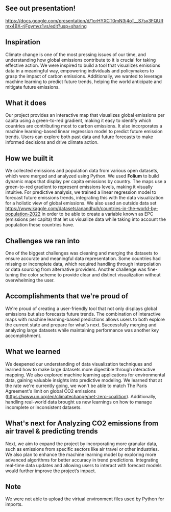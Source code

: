 ## See out presentation!
https://docs.google.com/presentation/d/1crHYXCT0mN3j4oT__S7sx3FQURmx4BX-rjFgvmvz1vs/edit?usp=sharing

## Inspiration
Climate change is one of the most pressing issues of our time, and understanding how global emissions contribute to it is crucial for taking effective action. We were inspired to build a tool that visualizes emissions data in a meaningful way, empowering individuals and policymakers to grasp the impact of carbon emissions. Additionally, we wanted to leverage machine learning to predict future trends, helping the world anticipate and mitigate future emissions.

## What it does
Our project provides an interactive map that visualizes global emissions per capita using a green-to-red gradient, making it easy to identify which countries are contributing most to carbon emissions. It also incorporates a machine learning-based linear regression model to predict future emission trends. Users can explore both past data and future forecasts to make informed decisions and drive climate action.

## How we built it
We collected emissions and population data from various open datasets, which were merged and analyzed using Python. We used **Folium** to build dynamic maps that display per capita emissions by country. The maps use a green-to-red gradient to represent emissions levels, making it visually intuitive. For predictive analysis, we trained a linear regression model to forecast future emissions trends, integrating this with the data visualization for a holistic view of global emissions. We also used an outside data set https://www.kaggle.com/datasets/anandhuh/countries-in-the-world-by-population-2022 in order to be able to create a variable known as EPC (emissions per capita) that let us visualize data while taking into account the population these countries have.

## Challenges we ran into
One of the biggest challenges was cleaning and merging the datasets to ensure accurate and meaningful data representation. Some countries had missing or incomplete data, which required handling through interpolation or data sourcing from alternative providers. Another challenge was fine-tuning the color scheme to provide clear and distinct visualization without overwhelming the user.

## Accomplishments that we're proud of
We're proud of creating a user-friendly tool that not only displays global emissions but also forecasts future trends. The combination of interactive maps with machine learning-based predictions allows users to both explore the current state and prepare for what’s next. Successfully merging and analyzing large datasets while maintaining performance was another key accomplishment.

## What we learned
We deepened our understanding of data visualization techniques and learned how to make large datasets more digestible through interactive mapping. We also explored machine learning applications for environmental data, gaining valuable insights into predictive modeling. We learned that at the rate we're currently going, we won't be able to match The Paris Agreement's limit on global CO2 emissions (https://www.un.org/en/climatechange/net-zero-coalition). Additionally, handling real-world data brought us new learnings on how to manage incomplete or inconsistent datasets.

## What's next for Analyzing CO2 emissions from air travel & predicting trends
Next, we aim to expand the project by incorporating more granular data, such as emissions from specific sectors like air travel or other industries. We also plan to enhance the machine learning model by exploring more advanced algorithms for better accuracy in trend predictions. Integrating real-time data updates and allowing users to interact with forecast models would further improve the project’s impact.


## Note
We were not able to upload the virtual environment files used by Python for imports.
